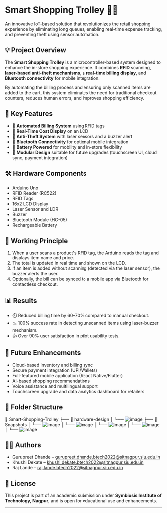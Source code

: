 # Smart Shopping Trolley 🚛🛒

An innovative IoT-based solution that revolutionizes the retail shopping experience by eliminating long queues, enabling real-time expense tracking, and preventing theft using sensor automation.

## 💡 Project Overview

The **Smart Shopping Trolley** is a microcontroller-based system designed to enhance the in-store shopping experience. It combines **RFID** scanning, **laser-based anti-theft mechanisms**, a **real-time billing display**, and **Bluetooth connectivity** for mobile integration.

By automating the billing process and ensuring only scanned items are added to the cart, this system eliminates the need for traditional checkout counters, reduces human errors, and improves shopping efficiency.

## 🧠 Key Features

- 📲 **Automated Billing System** using RFID tags
- 🧮 **Real-Time Cost Display** on an LCD
- 🚨 **Anti-Theft System** with laser sensors and a buzzer alert
- 📱 **Bluetooth Connectivity** for optional mobile integration
- 🔋 **Battery Powered** for mobility and in-store flexibility
- 🧩 **Modular Design** suitable for future upgrades (touchscreen UI, cloud sync, payment integration)

## 🛠️ Hardware Components

- Arduino Uno
- RFID Reader (RC522)
- RFID Tags
- 16x2 LCD Display
- Laser Sensor and LDR
- Buzzer
- Bluetooth Module (HC-05)
- Rechargeable Battery

## 🔄 Working Principle

1. When a user scans a product's RFID tag, the Arduino reads the tag and displays item name and price.
2. The total is updated in real time and shown on the LCD.
3. If an item is added without scanning (detected via the laser sensor), the buzzer alerts the user.
4. Optionally, the bill can be synced to a mobile app via Bluetooth for contactless checkout.

## 📊 Results

- ⏱️ Reduced billing time by 60–70% compared to manual checkout.
- 📉 100% success rate in detecting unscanned items using laser-buzzer mechanism.
- 👍 Over 90% user satisfaction in pilot usability tests.

## 🔮 Future Enhancements

- Cloud-based inventory and billing sync
- Secure payment integration (UPI/Wallets)
- Full-featured mobile application (React Native/Flutter)
- AI-based shopping recommendations
- Voice assistance and multilingual support
- Touchscreen upgrade and data analytics dashboard for retailers

## 📁 Folder Structure
📂 Smart-Shopping-Trolley
├── 📁 hardware-design
│ └── ![image](https://github.com/user-attachments/assets/e99e4ff2-0b0b-473e-ae7b-bddf28b1c0d2)
├── 📁 Snapshots
│ └── ![image](https://github.com/user-attachments/assets/2517bf04-4631-4743-bfcc-8b89875516d1)
│ └── ![image](https://github.com/user-attachments/assets/1534e492-975c-4a82-88a6-28a79f7f07aa)
│ └── ![image](https://github.com/user-attachments/assets/8876b7d6-5198-4a65-be1d-9509d2b38dd5)
│ └── ![image](https://github.com/user-attachments/assets/4daf6847-d552-411d-9f9f-42a282d7d281)
│ └── ![image](https://github.com/user-attachments/assets/f45bcb41-8797-40dc-b129-da42e5070798)

## 🧑‍💻 Authors

- Gurupreet Dhande – [gurupreet.dhande.btech2022@sitnagpur.siu.edu.in](mailto:gurupreet.dhande.btech2022@sitnagpur.siu.edu.in)
- Khushi Dekate – [khushi.dekate.btech2022@sitnagpur.siu.edu.in](mailto:khushi.dekate.btech2022@sitnagpur.siu.edu.in)
- Raj Lande – [raj.lande.btech2022@sitnagpur.siu.edu.in](mailto:raj.lande.btech2022@sitnagpur.siu.edu.in)

## 📜 License

This project is part of an academic submission under **Symbiosis Institute of Technology, Nagpur**, and is open for educational use and enhancements.

---





